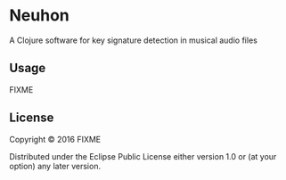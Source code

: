# Neuhon

A Clojure software for key signature detection in musical audio files

## Usage

FIXME

## License

Copyright © 2016 FIXME

Distributed under the Eclipse Public License either version 1.0 or (at
your option) any later version.
